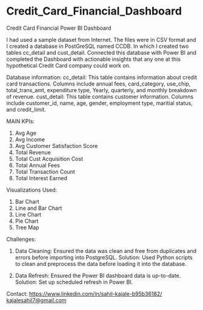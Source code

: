 # Credit_Card_Financial_Dashboard
Credit Card Financial Power BI Dashboard

I had used a sample dataset from Internet. The files were in CSV format and I created a database in PostGreSQL named CCDB. In which I created two tables cc_detail and cust_detail. Connected this database with Power BI and completed the Dashboard with actionable insights that any one at this hypothetical Credit Card company could work on.

Database information:
cc_detail: This table contains information about credit card transactions. Columns include annual fees, card_category, use_chip, total_trans_amt, expenditure type, Yearly, quarterly, and monthly breakdown of revenue.
cust_detail: This table contains customer information. Columns include customer_id, name, age, gender, employment type, maritial status, and credit_limit. 

MAIN KPIs:
1. Avg Age
2. Avg Income
3. Avg Customer Satisfaction Score
4. Total Revenue
5. Total Cust Acquisition Cost
6. Total Annual Fees
7. Total Transaction Count
8. Total Interest Earned

Visualizations Used:
1. Bar Chart
2. Line and Bar Chart
3. Line Chart
4. Pie Chart
5. Tree Map

Challenges:
1. Data Cleaning: Ensured the data was clean and free from duplicates and errors before importing into PostgreSQL.
Solution: Used Python scripts to clean and preprocess the data before loading it into the database.

3. Data Refresh: Ensured the Power BI dashboard data is up-to-date.
Solution: Set up scheduled refresh in Power BI.


Contact: 
https://www.linkedin.com/in/sahil-kajale-b95b36182/
kajalesahil7@gmail.com
